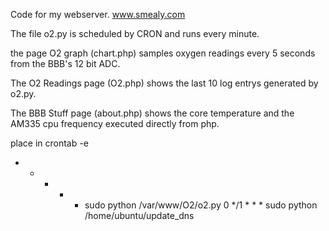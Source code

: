 Code for my webserver. www.smealy.com

The file o2.py is scheduled by CRON and runs every minute. 

the page O2 graph (chart.php) samples oxygen readings every 5 seconds from the BBB's 12 bit ADC.

The O2 Readings page (O2.php) shows the last 10 log entrys generated by o2.py.

The BBB Stuff page (about.php) shows the core temperature and the AM335 cpu frequency executed directly from php.

place in crontab -e 

* * * * * sudo python /var/www/O2/o2.py
0 */1 * * * sudo python /home/ubuntu/update_dns

